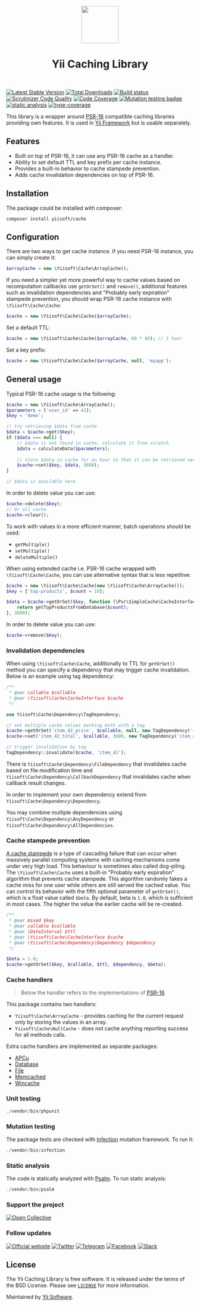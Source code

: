 <p align="center">
    <a href="https://github.com/yiisoft" target="_blank">
        <img src="https://avatars0.githubusercontent.com/u/993323" height="100px">
    </a>
    <h1 align="center">Yii Caching Library</h1>
    <br>
</p>

[![Latest Stable Version](https://poser.pugx.org/yiisoft/cache/v/stable.png)](https://packagist.org/packages/yiisoft/cache)
[![Total Downloads](https://poser.pugx.org/yiisoft/cache/downloads.png)](https://packagist.org/packages/yiisoft/cache)
[![Build status](https://github.com/yiisoft/cache/workflows/build/badge.svg)](https://github.com/yiisoft/cache/actions?query=workflow%3Abuild)
[![Scrutinizer Code Quality](https://scrutinizer-ci.com/g/yiisoft/cache/badges/quality-score.png?b=master)](https://scrutinizer-ci.com/g/yiisoft/cache/?branch=master)
[![Code Coverage](https://scrutinizer-ci.com/g/yiisoft/cache/badges/coverage.png?b=master)](https://scrutinizer-ci.com/g/yiisoft/cache/?branch=master)
[![Mutation testing badge](https://img.shields.io/endpoint?style=flat&url=https%3A%2F%2Fbadge-api.stryker-mutator.io%2Fgithub.com%2Fyiisoft%2Fcache%2Fmaster)](https://dashboard.stryker-mutator.io/reports/github.com/yiisoft/cache/master)
[![static analysis](https://github.com/yiisoft/cache/workflows/static%20analysis/badge.svg)](https://github.com/yiisoft/cache/actions?query=workflow%3A%22static+analysis%22)
[![type-coverage](https://shepherd.dev/github/yiisoft/cache/coverage.svg)](https://shepherd.dev/github/yiisoft/cache)

This library is a wrapper around [PSR-16](https://www.php-fig.org/psr/psr-16/) compatible caching libraries
providing own features. It is used in [Yii Framework](https://www.yiiframework.com/) but is usable separately.

## Features

- Built on top of PSR-16, it can use any PSR-16 cache as a handler.
- Ability to set default TTL and key prefix per cache instance.
- Provides a built-in behavior to cache stampede prevention.
- Adds cache invalidation dependencies on top of PSR-16.
  
## Installation

The package could be installed with composer:

```
composer install yiisoft/cache
```

## Configuration

There are two ways to get cache instance. If you need PSR-16 instance, you can simply create it:

```php
$arrayCache = new \Yiisoft\Cache\ArrayCache();
```

If you need a simpler yet more powerful way to cache values based on recomputation callbacks use `getOrSet()` and `remove()`, additional features such as invalidation dependencies and
"Probably early expiration" stampede prevention, you should wrap PSR-16 cache instance with `\Yiisoft\Cache\Cache`:

```php
$cache = new \Yiisoft\Cache\Cache($arrayCache);
```

Set a default TTL:

```php
$cache = new \Yiisoft\Cache\Cache($arrayCache, 60 * 60); // 1 hour
```

Set a key prefix:

```php
$cache = new \Yiisoft\Cache\Cache($arrayCache, null, 'myapp');
```

## General usage

Typical PSR-16 cache usage is the following:

```php
$cache = new \Yiisoft\Cache\ArrayCache();
$parameters = ['user_id' => 42];
$key = 'demo';

// try retrieving $data from cache
$data = $cache->get($key);
if ($data === null) {
    // $data is not found in cache, calculate it from scratch
    $data = calculateData($parameters);
    
    // store $data in cache for an hour so that it can be retrieved next time
    $cache->set($key, $data, 3600);
}

// $data is available here
```

In order to delete value you can use:

```php
$cache->delete($key);
// Or all cache
$cache->clear();
```

To work with values in a more efficient manner, batch operations should be used:

- `getMultiple()`
- `setMultiple()`
- `deleteMultiple()`

When using extended cache i.e. PSR-16 cache wrapped with `\Yiisoft\Cache\Cache`, you can use alternative syntax that
is less repetitive:

```php
$cache = new \Yiisoft\Cache\Cache(new \Yiisoft\Cache\ArrayCache());
$key = ['top-products', $count = 10];

$data = $cache->getOrSet($key, function (\Psr\SimpleCache\CacheInterface $cache) use ($count) {
    return getTopProductsFromDatabase($count);
}, 3600);
```

In order to delete value you can use:

```php
$cache->remove($key);
```

### Invalidation dependencies

When using `\Yiisoft\Cache\Cache`, additionally to TTL for `getOrSet()` method you can specify a dependency
that may trigger cache invalidation. Below is an example using tag dependency:

```php
/**
 * @var callable $callable
 * @var \Yiisoft\Cache\CacheInterface $cache
 */

use Yiisoft\Cache\Dependency\TagDependency;

// set multiple cache values marking both with a tag
$cache->getOrSet('item_42_price', $callable, null, new TagDependency('item_42'));
$cache->set('item_42_total', $callable, 3600, new TagDependency('item_42'));

// trigger invalidation by tag
TagDependency::invalidate($cache, 'item_42');
```

There is `Yiisoft\Cache\Dependency\FileDependency` that invalidates cache based on file modification time
and `Yiisoft\Cache\Dependency\CallbackDependency` that invalidates cache when callback result changes.

In order to implement your own dependency extend from `Yiisoft\Cache\Dependency\Dependency`.

You may combine multiple dependencies using `Yiisoft\Cache\Dependency\AnyDependency`
or `Yiisoft\Cache\Dependency\AllDependencies`. 


### Cache stampede prevention

[A cache stampede](https://en.wikipedia.org/wiki/Cache_stampede) is a type of cascading failure that can occur when massively parallel computing systems with caching mechanisms come under very high load. This behaviour is sometimes also called dog-piling. The `\Yiisoft\Cache\Cache` uses a built-in "Probably early expiration" algorithm that prevents cache stampede.
This algorithm randomly fakes a cache miss for one user while others are still served the cached value.
You can control its behavior with the fifth optional parameter of `getOrSet()`, which is a float value called `$beta`.
By default, beta is `1.0`, which is sufficient in most cases. The higher the velue the earlier cache will be re-created.

```php
/**
 * @var mixed $key
 * @var callable $callable
 * @var \DateInterval $ttl
 * @var \Yiisoft\Cache\CacheInterface $cache
 * @var \Yiisoft\Cache\Dependency\Dependency $dependency
 */

$beta = 2.0;
$cache->getOrSet($key, $callable, $ttl, $dependency, $beta);
```

### Cache handlers

> Below the handler refers to the implementations of [PSR-16](https://www.php-fig.org/psr/psr-16/).

This package contains two handlers:

- `Yiisoft\Cache\ArrayCache` - provides caching for the current request only by storing the values in an array.
- `Yiisoft\Cache\NullCache` - does not cache anything reporting success for all methods calls.

Extra cache handlers are implemented as separate packages:

- [APCu](https://github.com/yiisoft/cache-apcu)
- [Database](https://github.com/yiisoft/cache-db)
- [File](https://github.com/yiisoft/cache-file)
- [Memcached](https://github.com/yiisoft/cache-memcached)
- [Wincache](https://github.com/yiisoft/cache-wincache)

### Unit testing

```php
./vendor/bin/phpunit
```

### Mutation testing

The package tests are checked with [Infection](https://infection.github.io/) mutation framework. To run it:

```php
./vendor/bin/infection
```

### Static analysis

The code is statically analyzed with [Psalm](https://psalm.dev/). To run static analysis:

```php
./vendor/bin/psalm
```

### Support the project

[![Open Collective](https://img.shields.io/badge/Open%20Collective-sponsor-7eadf1?logo=open%20collective&logoColor=7eadf1&labelColor=555555)](https://opencollective.com/yiisoft)

### Follow updates

[![Official website](https://img.shields.io/badge/Powered_by-Yii_Framework-green.svg?style=flat)](https://www.yiiframework.com/)
[![Twitter](https://img.shields.io/badge/twitter-follow-1DA1F2?logo=twitter&logoColor=1DA1F2&labelColor=555555?style=flat)](https://twitter.com/yiiframework)
[![Telegram](https://img.shields.io/badge/telegram-join-1DA1F2?style=flat&logo=telegram)](https://t.me/yii3ru)
[![Facebook](https://img.shields.io/badge/facebook-join-1DA1F2?style=flat&logo=facebook&logoColor=ffffff)](https://www.facebook.com/groups/yiitalk)
[![Slack](https://img.shields.io/badge/slack-join-1DA1F2?style=flat&logo=slack)](https://yiiframework.com/go/slack)

## License

The Yii Caching Library is free software. It is released under the terms of the BSD License.
Please see [`LICENSE`](./LICENSE.md) for more information.

Maintained by [Yii Software](https://www.yiiframework.com/).

